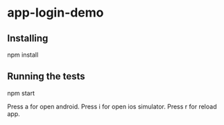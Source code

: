 # app-login-demo

## Installing
npm install

## Running the tests
npm start

Press a for open android.
Press i for open ios simulator.
Press r for reload app.

